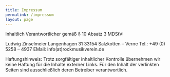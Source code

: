 ```yaml
---
title: Impressum
permalink: /impressum
layout: page
---
```


Inhaltlich Verantwortlicher gemäß § 10 Absatz 3 MDStV:

Ludwig Zinselmeier
Langenhagen 31
33154 Salzkotten – Verne
Tel.: +49 (0) 5258 – 4937
EMail: info(at)rockmusikverein.de

Haftungshinweis:
Trotz sorgfältiger inhaltlicher Kontrolle übernehmen wir keine Haftung
für die Inhalte externer Links. Für den Inhalt der verlinkten Seiten
sind ausschließlich deren Betreiber verantwortlich.
